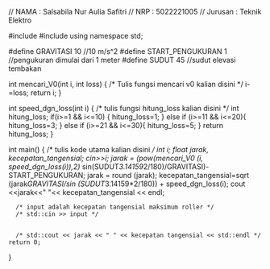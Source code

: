 // NAMA       : Salsabila Nur Aulia Safitri
// NRP        : 5022221005
// Jurusan    : Teknik Elektro

#include <iostream>
#include <cmath>
using namespace std;

#define GRAVITASI 10 //10 m/s^2
#define START_PENGUKURAN 1 //pengukuran dimulai dari 1 meter
#define SUDUT 45 //sudut elevasi tembakan

int mencari_V0(int i, int loss)
{
    /* Tulis fungsi mencari v0 kalian disini */
    i-=loss;
      return i;
}

int speed_dgn_loss(int i)
{
    /* tulis fungsi hitung_loss kalian disini */
    int hitung_loss;
        if(i>=1 && i<=10) {
            hitung_loss=1;
        }
        else if (i>=11 && i<=20){
            hitung_loss=3;
        }
        else if (i>=21 && i<=30){
            hitung_loss=5;
        }
    return hitung_loss;
}

int main() {
    /* tulis kode utama kalian disini */
  int i;
    float jarak, kecepatan_tangensial;
    cin>>i;
    jarak = (pow(mencari_V0 (i, speed_dgn_loss(i)),2)* sin(SUDUT*3.14159*2/180)/GRAVITASI)-START_PENGUKURAN;
    jarak = round (jarak);
    kecepatan_tangensial=sqrt (jarak*GRAVITASI/sin (SUDUT*3.14159*2/180)) + speed_dgn_loss(i);
    cout <<jarak<<" "<< kecepatan_tangensial << endl;
    
      /* input adalah kecepatan tangensial maksimum roller */
      /* std::cin >> input */
    
  
      /* std::cout << jarak << " " << kecepatan tangensial << std::endl */
    return 0;
}
